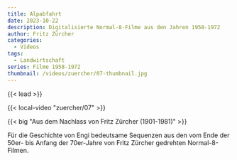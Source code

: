 ```yaml
---
title: Alpabfahrt
date: 2023-10-22
description: Digitalisierte Normal-8-Filme aus den Jahren 1958-1972
author: Fritz Zürcher
categories:
  - Videos
tags:
  - Landwirtschaft
series: Filme 1958-1972
thumbnail: /videos/zuercher/07-thumbnail.jpg
---
```


{{< lead >}}

{{< local-video "zuercher/07" >}}

{{< big "Aus dem Nachlass von Fritz Zürcher (1901-1981)" >}}

Für die Geschichte von Engi bedeutsame Sequenzen aus den vom Ende der 50er- bis
Anfang der 70er-Jahre von Fritz Zürcher gedrehten Normal-8-Filmen.

